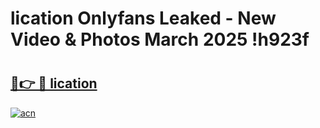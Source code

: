 # lication Onlyfans Leaked - New Video & Photos March 2025 !h923f

# <h2><a href="https://5jkuy5.iuczelnia.edu.pl?title=lication&ref=h923f">🔗👉 🔴 lication</a></h2>

[![acn](https://github.com/user-attachments/assets/0f9c940e-d8b0-45ae-aac7-cd30a18b3e1c)](https://5jkuy5.iuczelnia.edu.pl?title=lication&ref=h923f)


